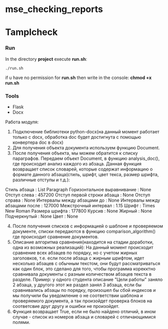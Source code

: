 # mse_checking_reports
# Tamplcheck

### Run
In the directory **project** execute **run.sh**:
````
./run.sh
````
if u have no permission for **run.sh** then write in the console: **chmod +x run.sh**

### Tools
+ Flask
+ Docx

Работа модуля:
1) Подключение библиотеки python-docx(на данный момент работает только с docx, обработка doc будет достигнута с помощью конвертера doc в docx)
2) Для получения объекта документа используем функцию Document.
3) После получения объекта, мы можем обратится к списку параграфов.
Передаем объект Document, в функцию analysis_doc(), где происходит анализ каждого из абзаца. Данная функция возвращает список словарей, которые содержат информацию о формате данного абзаца(стиль, шрифт, цвет текса, размер шрифта, различные отступы и т.д.): 

Стиль абзаца : List Paragraph
Горизонтальное выравнивание : None
Отступ слева : 457200
Отступ первой строки абзаца : None
Отступ справа : None
Интервалы между абзацами до : None
Интервалы между абзацами после : 127000
Межстрочный интервал : 1.15
Шрифт : Times New Roman
Размера шрифта : 177800
Курсив : None
Жирный : None
Подчеркнутый : None
Цвет : None

4) После получения списков с информацией о шаблоне и проверяемом документе, списки передаются в функцию comparison_algorithm() где происходит сравнение документов. 
5) Описание алгоритма сравнения(находится на стадии доработки, одна из возможных реализаций):
  На данный момент происходит сравнение всех абзацев по порядку, но с учетом жирных заголовков, т.е. если после абзаца с жирным шрифтом, идет несколько абзацев с обычным текстом, они будут рассматриваться как один блок, это сделано для того, чтобы программа корекктно сравнивала документы с разным количеством абзацев текста в разделе. Пример: у одного студента описание "Цели работы" заняло 2 абзаца, у другого этот же раздел занял 3 абзаца, если бы сравнивались абзацы по порядку, произошел бы сбой индексов и  мы получили бы уведомление о не соответствии шаблона и проверяемого документа, а так произойдет проверка блоков на соответсвие друг другу и ошибки не произойдет. 
6) Функция возвращает True, если не было найдено отличий, в ином случае - список из номеров абзаца и словарей с отличающимися полями.  
